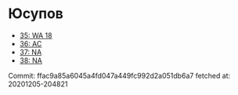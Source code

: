 # Юсупов
- [35: WA 18](35.md)
- [36: AC](36.md)
- [37: NA](37.md)
- [38: NA](38.md)

Commit: ffac9a85a6045a4fd047a449fc992d2a051db6a7
 fetched at: 20201205-204821
